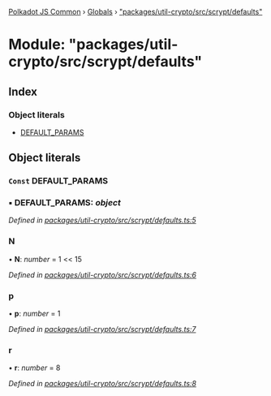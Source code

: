[Polkadot JS Common](../README.md) › [Globals](../globals.md) › ["packages/util-crypto/src/scrypt/defaults"](_packages_util_crypto_src_scrypt_defaults_.md)

# Module: "packages/util-crypto/src/scrypt/defaults"

## Index

### Object literals

* [DEFAULT_PARAMS](_packages_util_crypto_src_scrypt_defaults_.md#const-default_params)

## Object literals

### `Const` DEFAULT_PARAMS

### ▪ **DEFAULT_PARAMS**: *object*

*Defined in [packages/util-crypto/src/scrypt/defaults.ts:5](https://github.com/polkadot-js/common/blob/6e4a5281/packages/util-crypto/src/scrypt/defaults.ts#L5)*

###  N

• **N**: *number* = 1 << 15

*Defined in [packages/util-crypto/src/scrypt/defaults.ts:6](https://github.com/polkadot-js/common/blob/6e4a5281/packages/util-crypto/src/scrypt/defaults.ts#L6)*

###  p

• **p**: *number* = 1

*Defined in [packages/util-crypto/src/scrypt/defaults.ts:7](https://github.com/polkadot-js/common/blob/6e4a5281/packages/util-crypto/src/scrypt/defaults.ts#L7)*

###  r

• **r**: *number* = 8

*Defined in [packages/util-crypto/src/scrypt/defaults.ts:8](https://github.com/polkadot-js/common/blob/6e4a5281/packages/util-crypto/src/scrypt/defaults.ts#L8)*
